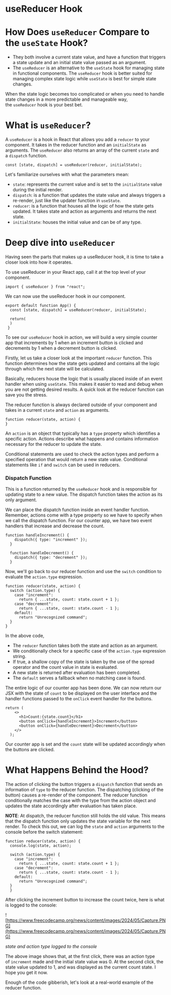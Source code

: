 # useReducer Hook

# **How Does `useReducer` Compare to the `useState` Hook?**

- They both involve a current state value, and have a function that triggers a state update and an initial state value passed as an argument.
- The `useReducer` is an alternative to the `useState` hook for managing state in functional components. The `useReducer` hook is better suited for managing complex state logic while `useState` is best for simple state changes.

When the state logic becomes too complicated or when you need to handle state changes in a more predictable and manageable way, the `useReducer` hook is your best bet.

# **What is `useReducer`?**

A `useReducer` is a hook in React that allows you add a `reducer` to your component. It takes in the reducer function and an `initialState` as arguments. The `useReducer` also returns an array of the current `state` and a `dispatch` function.

```
const [state, dispatch] = useReducer(reducer, initialState);

```

Let's familiarize ourselves with what the parameters mean:

- `state`: represents the current value and is set to the `initialState` value during the initial render.
- `dispatch`: is a function that updates the state value and always triggers a re-render, just like the updater function in `useState`.
- `reducer`: is a function that houses all the logic of how the state gets updated. It takes state and action as arguments and returns the next state.
- `initialState`: houses the initial value and can be of any type.

# **Deep dive into `useReducer`**

Having seen the parts that makes up a useReducer hook, it is time to take a closer look into how it operates.

To use useReducer in your React app, call it at the top level of your component.

```
import { useReducer } from "react";

```

We can now use the useReducer hook in our component.

```
export default function App() {
  const [state, dispatch] = useReducer(reducer, initialState);

  return(
  )
 }

```

To see our `useReducer` hook in action, we will build a very simple counter app that increments by 1 when an increment button is clicked and decrements by 1 when a decrement button is clicked.

Firstly, let us take a closer look at the important `reducer` function. This function determines how the state gets updated and contains all the logic through which the next state will be calculated.

Basically, reducers house the logic that is usually placed inside of an event handler when using `useState`. This makes it easier to read and debug when you are not getting desired results. A quick look at the reducer function can save you the stress.

The reducer function is always declared outside of your component and takes in a current `state` and `action` as arguments.

```
function reducer(state, action) {
}

```

An `action` is an object that typically has a `type` property which identifies a specific action. Actions describe what happens and contains information necessary for the reducer to update the state.

Conditional statements are used to check the action types and perform a specified operation that would return a new state value. Conditional statements like `if` and `switch` can be used in reducers.

### **Dispatch Function**

This is a function returned by the `useReducer` hook and is responsible for updating state to a new value. The dispatch function takes the action as its only argument.

We can place the dispatch function inside an event handler function. Remember, actions come with a type property so we have to specify when we call the dispatch function. For our counter app, we have two event handlers that increase and decrease the count.

```
function handleIncrement() {
    dispatch({ type: "increment" });
  }

  function handleDecrement() {
    dispatch({ type: "decrement" });
  }

```

Now, we'll go back to our reducer function and use the `switch` condition to evaluate the `action.type` expression.

```
function reducer(state, action) {
  switch (action.type) {
    case "increment":
      return { ...state, count: state.count + 1 };
    case "decrement":
      return { ...state, count: state.count - 1 };
    default:
      return "Unrecognized command";
  }
}

```

In the above code,

- The `reducer` function takes both the state and action as an argument.
- We conditionally check for a specific case of the `action.type` expression string.
- If true, a shallow copy of the state is taken by the use of the spread operator and the count value in state is evaluated.
- A new state is returned after evaluation has been completed.
- The `default` serves a fallback when no matching case is found.

The entire logic of our counter app has been done. We can now return our JSX with the state of `count` to be displayed on the user interface and the handler functions passed to the `onClick` event handler for the buttons.

```
return (
    <>
      <h1>Count:{state.count}</h1>
      <button onClick={handleIncrement}>Increment</button>
      <button onClick={handleDecrement}>Decrement</button>
    </>
  );

```

Our counter app is set and the `count` state will be updated accordingly when the buttons are clicked.

# **What Happens Behind the Hood?**

The action of clicking the button triggers a `dispatch` function that sends an information of `type` to the reducer function. The dispatching (clicking of the button) causes a re-render of the component. The reducer function conditionally matches the case with the type from the action object and updates the state accordingly after evaluation has taken place.

**NOTE**: At dispatch, the reducer function still holds the old value. This means that the dispatch function only updates the state variable for the next render. To check this out, we can log the `state` and `action` arguments to the console before the switch statement:

```
function reducer(state, action) {
  console.log(state, action);

  switch (action.type) {
    case "increment":
      return { ...state, count: state.count + 1 };
    case "decrement":
      return { ...state, count: state.count - 1 };
    default:
      return "Unrecognized command";
  }
  }

```

After clicking the increment button to increase the count twice, here is what is logged to the console:

![https://www.freecodecamp.org/news/content/images/2024/05/Capture.PNG](https://www.freecodecamp.org/news/content/images/2024/05/Capture.PNG)

*state and action type logged to the console*

The above image shows that, at the first click, there was an action type of `increment` made and the initial state value was 0. At the second click, the state value updated to 1, and was displayed as the current count state. I hope you get it now.

Enough of the code gibberish, let's look at a real-world example of the reducer function.